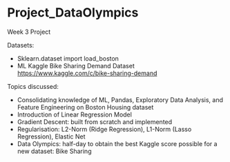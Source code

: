 # Project_DataOlympics
Week 3 Project

Datasets:
- Sklearn.dataset import load_boston
- ML Kaggle Bike Sharing Demand Dataset https://www.kaggle.com/c/bike-sharing-demand

Topics discussed: 

- Consolidating knowledge of ML, Pandas, Exploratory Data Analysis, and Feature Engineering on Boston Housing dataset
- Introduction of Linear Regression Model 
- Gradient Descent: built from scratch and implemented
- Regularisation: L2-Norm (Ridge Regression), L1-Norm (Lasso Regression), Elastic Net
- Data Olympics: half-day to obtain the best Kaggle score possible for a new dataset: Bike Sharing
